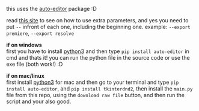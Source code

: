 this uses the [auto-editor](https://github.com/wyattblue/auto-editor) package :D

read [this site](https://auto-editor.com/ref/options) to see on how to use extra parameters, and yes you need to put `--` infront of each one, including the beginning one.
example: `--export premiere`, `--export resolve`

**if on windows**
<br>first you have to install [python3](https://python.org) and then type `pip install auto-editor` in cmd and thats it! you can run the python file in the source code or use the exe file (both work!) :D

**if on mac/linux**
<br>first install [python3](https://python.org) for mac and then go to your terminal and type `pip install auto-editor`, and `pip install tkinterdnd2`, then install the `main.py` file from this repo, using the `download raw file` button, and then run the script and your also good.
